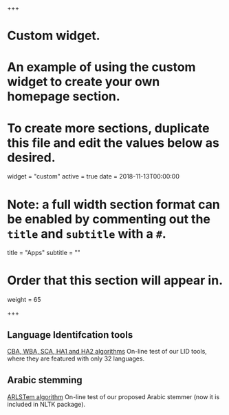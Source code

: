 +++
# Custom widget.
# An example of using the custom widget to create your own homepage section.
# To create more sections, duplicate this file and edit the values below as desired.
widget = "custom"
active = true
date = 2018-11-13T00:00:00

# Note: a full width section format can be enabled by commenting out the `title` and `subtitle` with a `#`.
title = "Apps"
subtitle = ""

# Order that this section will appear in.
weight = 65

+++

## Language Identifcation tools

<i class="fas fa-book"></i> [CBA, WBA, SCA, HA1 and HA2 algorithms](http://app.abainia.dx.am/#lid)  On-line test of our LID tools, where they are featured with only 32 languages.</br>

## Arabic stemming

<i class="fas fa-codes"></i> [ARLSTem algorithm](http://app.abainia.dx.am/#stemming)  On-line test of our proposed Arabic stemmer (now it is included in NLTK package).</br>
